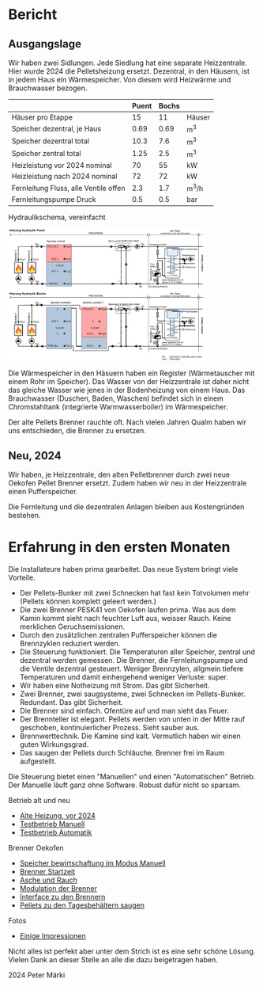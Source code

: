 # Bericht

## Ausgangslage

Wir haben zwei Sidlungen. Jede Siedlung hat eine separate Heizzentrale. Hier wurde 2024 die Pelletsheizung ersetzt. 
Dezentral, in den Häusern, ist in jedem Haus ein Wärmespeicher. Von diesem wird Heizwärme und Brauchwasser bezogen.

||Puent|Bochs| |
|---|---|---|---|
|Häuser pro Etappe|15|11|Häuser|
|Speicher dezentral, je Haus|0.69|0.69|m<sup>3</sup>|
|Speicher dezentral total|10.3|7.6|m<sup>3</sup>|
|Speicher zentral total|1.25|2.5|m<sup>3</sup>|
|Heizleistung vor 2024 nominal|70|55|kW|
|Heizleistung nach 2024 nominal|72|72|kW|
|Fernleitung Fluss, alle Ventile offen|2.3|1.7|m<sup>3</sup>/h|
|Fernleitungspumpe  Druck |0.5|0.5|bar|

Hydraulikschema, vereinfacht

<img src="./images/hydraulik.png" width="400" />


Die Wärmespeicher in den Häsuern haben ein Register (Wärmetauscher mit einem Rohr im Speicher). Das Wasser von der Heizzentrale ist daher nicht das gleiche Wasser wie jenes in der Bodenheizung von einem Haus. Das Brauchwasser (Duschen, Baden, Waschen) befindet sich in einem Chromstahltank (integrierte Warmwasserboiler) im Wärmespeicher.

Der alte Pellets Brenner rauchte oft. Nach vielen Jahren Qualm haben wir uns entschieden, die Brenner zu ersetzen.

## Neu, 2024

Wir haben, je Heizzentrale, den alten Pelletbrenner durch zwei neue Oekofen Pellet Brenner ersetzt. Zudem haben wir neu in der Heizzentrale einen Pufferspeicher.

Die Fernleitung und die dezentralen Anlagen bleiben aus Kostengründen bestehen.

# Erfahrung in den ersten Monaten
Die Installateure haben prima gearbeitet.
Das neue System bringt viele Vorteile.
- Der Pellets-Bunker mit zwei Schnecken hat fast kein Totvolumen mehr (Pellets können komplett geleert werden.)
- Die zwei Brenner PESK41 von Oekofen laufen prima. Was aus dem Kamin kommt sieht nach feuchter Luft aus, weisser Rauch. Keine merklichen Geruchsemissionen.
- Durch den zusätzlichen zentralen Pufferspeicher können die Brennzyklen reduziert werden.
- Die Steuerung funktioniert. Die Temperaturen aller Speicher, zentral und dezentral werden gemessen. Die Brenner, die Fernleitungspumpe und die Ventile dezentral gesteuert. Weniger Brennzylen, allgmein tiefere Temperaturen und damit einhergehend weniger Verluste: super.
- Wir haben eine Notheizung mit Strom. Das gibt Sicherheit.
- Zwei Brenner, zwei saugsysteme, zwei Schnecken im Pellets-Bunker. Redundant. Das gibt Sicherheit.
- Die Brenner sind einfach. Ofentüre auf und man sieht das Feuer. 
- Der Brennteller ist elegant. Pellets werden von unten in der Mitte rauf geschoben, kontinuierlicher Prozess. Sieht sauber aus.
- Brennwerttechnik. Die Kamine sind kalt. Vermutlich haben wir einen guten Wirkungsgrad.
- Das saugen der Pellets durch Schläuche. Brenner frei im Raum aufgestellt. 


Die Steuerung bietet einen "Manuellen" und einen "Automatischen" Betrieb. Der Manuelle läuft ganz ohne Software. Robust dafür nicht so sparsam.

Betrieb alt und neu

- [Alte Heizung, vor 2024](./betrieb_vor_2024/readme.md) 
- [Testbetrieb Manuell](./betrieb_manuell/readme.md) 
- [Testbetrieb Automatik](./betrieb_automatik/readme.md) 

Brenner Oekofen

- [Speicher bewirtschaftung im Modus Manuell](./speicher_bewirtschaftung/readme.md) 
- [Brenner Startzeit](./brenner_startzeit/readme.md) 
- [Asche und Rauch](./asche_rauch/readme.md) 
- [Modulation der Brenner](./modulation/readme.md) 
- [Interface zu den Brennern](./modbus_relaiskontakte/readme.md) 
- [Pellets zu den Tagesbehältern saugen](./saugen/readme.md) 

Fotos
- [Einige Impressionen](./impressionen/readme.md) 

Nicht alles ist perfekt aber unter dem Strich ist es eine sehr schöne Lösung. Vielen Dank an dieser Stelle an alle die dazu beigetragen haben.

2024 Peter Märki